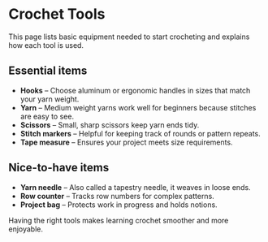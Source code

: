 # Crochet Tools

This page lists basic equipment needed to start crocheting and explains how each tool is used.

## Essential items

- **Hooks** – Choose aluminum or ergonomic handles in sizes that match your yarn weight.
- **Yarn** – Medium weight yarns work well for beginners because stitches are easy to see.
- **Scissors** – Small, sharp scissors keep yarn ends tidy.
- **Stitch markers** – Helpful for keeping track of rounds or pattern repeats.
- **Tape measure** – Ensures your project meets size requirements.

## Nice-to-have items

- **Yarn needle** – Also called a tapestry needle, it weaves in loose ends.
- **Row counter** – Tracks row numbers for complex patterns.
- **Project bag** – Protects work in progress and holds notions.

Having the right tools makes learning crochet smoother and more enjoyable.
